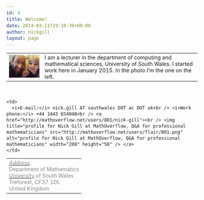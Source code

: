 ```yaml
---
id: 4
title: Welcome!
date: 2014-03-11T19:18:39+00:00
author: nickgill
layout: page
---
```


<table width="100%">
  <tr>
    <td>
<img src="files/2014/03/me.jpg" alt="me" />
</td><td>
I am a lecturer in the department of computing and mathematical sciences, University of South Wales. I started work here in January 2015. In the photo I&#8217;m the one on the left.
</td></tr></table>

&nbsp;

<table width="100%">
  <tr>
    <td>
      <span style="color: #888888"><i><a href="https://maps.google.co.uk/maps?q=University+of+South+Wales+-+Treforest+Campus,+Pontypridd&hl=en&ll=51.594615,-3.332806&spn=0.044202,0.077162&sll=51.677665,-3.415375&sspn=0.705937,1.234589&oq=university+of+so&hq=University+of+South+Wales+-+Treforest+Campus,+Pontypridd&t=m&z=14"><span style="color: #888888">Address</span></a>:<br /> </i></span><span style="color: #888888">Department of Mathematics</span><br /> <span style="color: #888888"><a href="http://www.ucr.ac.cr/"><span style="color: #888888">University</span></a> of South Wales</span><span style="color: #888888"><br /> Treforest, CF37 1DL<br /> </span><span style="color: #888888">United Kingdom</span>
    </td>
    
    <td>
      <i>E-mail:</i> nick.gill AT southwales DOT ac DOT uk<br /> <i>Work phone:</i> +44 1443 654048<br /> <a href="http://mathoverflow.net/users/801/nick-gill"><br /> <img title="profile for Nick Gill at MathOverflow, Q&A for professional mathematicians" src="http://mathoverflow.net/users/flair/801.png" alt="profile for Nick Gill at MathOverflow, Q&A for professional mathematicians" width="208" height="58" /> </a>
    </td>
  </tr>
</table>
